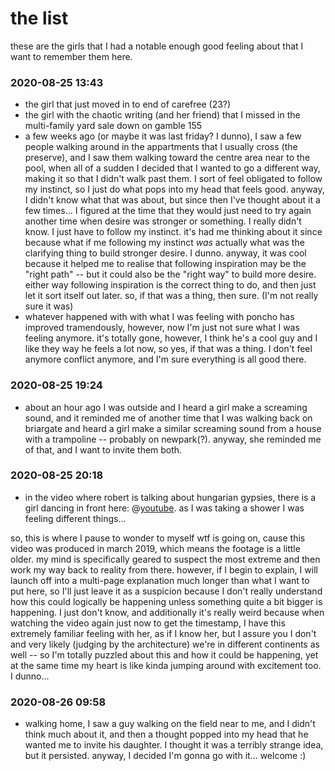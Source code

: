 # the list

these are the girls that I had a notable enough good feeling about that I want to remember them here.

### 2020-08-25 13:43

- the girl that just moved in to end of carefree (23?)
- the girl with the chaotic writing (and her friend) that I missed in the multi-family yard sale down on gamble 155
- a few weeks ago (or maybe it was last friday? I dunno), I saw a few people walking around in the appartments that I usually cross (the preserve), and I saw them walking toward the centre area near to the pool, when all of a sudden I decided that I wanted to go a different way, making it so that I didn't walk past them. I sort of feel obligated to follow my instinct, so I just do what pops into my head that feels good. anyway, I didn't know what that was about, but since then I've thought about it a few times... I figured at the time that they would just need to try again another time when desire was stronger or something. I really didn't know. I just have to follow my instinct. it's had me thinking about it since because what if me following my instinct *was* actually what was the clarifying thing to build stronger desire. I dunno. anyway, it was cool because it helped me to realise that following inspiration may be the "right path" -- but it could also be the "right way" to build more desire. either way following inspiration is the correct thing to do, and then just let it sort itself out later. so, if that was a thing, then sure. (I'm not really sure it was)
- whatever happened with with what I was feeling with poncho has improved tramendously, however, now I'm just not sure what I was feeling anymore. it's totally gone, however, I think he's a cool guy and I like they way he feels a lot now, so yes, if that was a thing. I don't feel anymore conflict anymore, and I'm sure everything is all good there.

### 2020-08-25 19:24

- about an hour ago I was outside and I heard a girl make a screaming sound, and it reminded me of another time that I was walking back on briargate and heard a girl make a similar screaming sound from a house with a trampoline -- probably on newpark(?). anyway, she reminded me of that, and I want to invite them both.

### 2020-08-25 20:18

- in the video where robert is talking about hungarian gypsies, there is a girl dancing in front here: @[youtube](https://youtu.be/QvKp1WKc-MQ?t=114). as I was taking a shower I was feeling different things...

so, this is where I pause to wonder to myself wtf is going on, cause this video was produced in march 2019, which means the footage is a little older. my mind is specifically geared to suspect the most extreme and then work my way back to reality from there. however, if I begin to explain, I will launch off into a multi-page explanation much longer than what I want to put here, so I'll just leave it as a suspicion because I don't really understand how this could logically be happening unless something quite a bit bigger is happening. I just don't know, and additionally it's really weird because when watching the video again just now to get the timestamp, I have this extremely familiar feeling with her, as if I know her, but I assure you I don't and very likely (judging by the architecture) we're in different continents as well -- so I'm totally puzzled about this and how it could be happening, yet at the same time my heart is like kinda jumping around with excitement too. I dunno...

### 2020-08-26 09:58

- walking home, I saw a guy walking on the field near to me, and I didn't think much about it, and then a thought popped into my head that he wanted me to invite his daughter. I thought it was a terribly strange idea, but it persisted. anyway, I decided I'm gonna go with it... welcome :)
